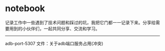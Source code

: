 # notebook
记录工作中一些遇到了技术问题和踩过的坑，我把它门都一一记录下来。分享给需要用到的小伙伴们，一起共同分享、交流和学习。

---------------------------------------------------------------------------------------------------------------------------------

adb-port-5307  文件：关于adb端口服务占用(冲突)
